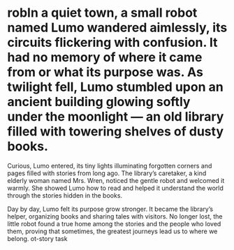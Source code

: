 # robIn a quiet town, a small robot named Lumo wandered aimlessly, its circuits flickering with confusion. It had no memory of where it came from or what its purpose was. As twilight fell, Lumo stumbled upon an ancient building glowing softly under the moonlight — an old library filled with towering shelves of dusty books.

Curious, Lumo entered, its tiny lights illuminating forgotten corners and pages filled with stories from long ago. The library’s caretaker, a kind elderly woman named Mrs. Wren, noticed the gentle robot and welcomed it warmly. She showed Lumo how to read and helped it understand the world through the stories hidden in the books.

Day by day, Lumo felt its purpose grow stronger. It became the library’s helper, organizing books and sharing tales with visitors. No longer lost, the little robot found a true home among the stories and the people who loved them, proving that sometimes, the greatest journeys lead us to where we belong.
ot-story
task
